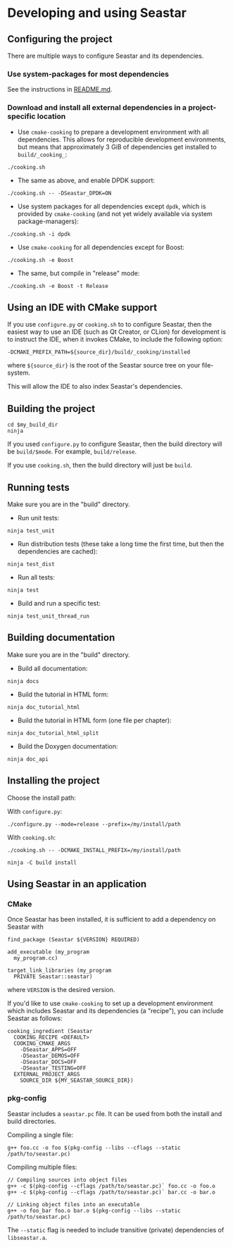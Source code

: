 # Developing and using Seastar

## Configuring the project

There are multiple ways to configure Seastar and its dependencies.

### Use system-packages for most dependencies

See the instructions in [README.md](./README.md).

### Download and install all external dependencies in a project-specific location

- Use `cmake-cooking` to prepare a development environment with all dependencies.  This allows for reproducible development environments, but means that approximately 3 GiB of dependencies get installed to `build/_cooking_`:

```
./cooking.sh
```

- The same as above, and enable DPDK support:

```
./cooking.sh -- -DSeastar_DPDK=ON
```

- Use system packages for all dependencies except `dpdk`, which is provided by `cmake-cooking` (and not yet widely available via system package-managers):

```
./cooking.sh -i dpdk
```

- Use `cmake-cooking` for all dependencies except for Boost:

```
./cooking.sh -e Boost
```

- The same, but compile in "release" mode:

```
./cooking.sh -e Boost -t Release
```

## Using an IDE with CMake support

If you use `configure.py` or `cooking.sh` to to configure Seastar, then the easiest way to use an IDE (such as Qt Creator, or CLion) for development is to instruct the IDE, when it invokes CMake, to include the following option:

```
-DCMAKE_PREFIX_PATH=${source_dir}/build/_cooking/installed
```

where `${source_dir}` is the root of the Seastar source tree on your file-system.

This will allow the IDE to also index Seastar's dependencies.

## Building the project

```
cd $my_build_dir
ninja
```

If you used `configure.py` to configure Seastar, then the build directory will be `build/$mode`. For example, `build/release`.

If you use `cooking.sh`, then the build directory will just be `build`.

## Running tests

Make sure you are in the "build" directory.

- Run unit tests:

```
ninja test_unit
```

- Run distribution tests (these take a long time the first time, but then the dependencies are cached):

```
ninja test_dist
```

- Run all tests:

```
ninja test
```

- Build and run a specific test:

```
ninja test_unit_thread_run
```


## Building documentation

Make sure you are in the "build" directory.

- Build all documentation:

```
ninja docs
```

- Build the tutorial in HTML form:

```
ninja doc_tutorial_html
```

- Build the tutorial in HTML form (one file per chapter):

```
ninja doc_tutorial_html_split
```

- Build the Doxygen documentation:

```
ninja doc_api
```

## Installing the project

Choose the install path:

With `configure.py`:

```
./configure.py --mode=release --prefix=/my/install/path
```

With `cooking.sh`:

```
./cooking.sh -- -DCMAKE_INSTALL_PREFIX=/my/install/path
```

```
ninja -C build install
```

## Using Seastar in an application

### CMake

Once Seastar has been installed, it is sufficient to add a dependency on Seastar with

```
find_package (Seastar ${VERSION} REQUIRED)

add_executable (my_program
  my_program.cc)
  
target_link_libraries (my_program
  PRIVATE Seastar::seastar)
```

where `VERSION` is the desired version.

If you'd like to use `cmake-cooking` to set up a development environment which includes Seastar and its dependencies (a "recipe"), you can include Seastar as follows:

```
cooking_ingredient (Seastar
  COOKING_RECIPE <DEFAULT>
  COOKING_CMAKE_ARGS
    -DSeastar_APPS=OFF
    -DSeastar_DEMOS=OFF
    -DSeastar_DOCS=OFF
    -DSeastar_TESTING=OFF
  EXTERNAL_PROJECT_ARGS
    SOURCE_DIR ${MY_SEASTAR_SOURCE_DIR})
```

### pkg-config

Seastar includes a `seastar.pc` file. It can be used from both the
install and build directories.

Compiling a single file:
```
g++ foo.cc -o foo $(pkg-config --libs --cflags --static /path/to/seastar.pc)
```

Compiling multiple files:
```
// Compiling sources into object files
g++ -c $(pkg-config --cflags /path/to/seastar.pc)` foo.cc -o foo.o
g++ -c $(pkg-config --cflags /path/to/seastar.pc)` bar.cc -o bar.o

// Linking object files into an executable
g++ -o foo_bar foo.o bar.o $(pkg-config --libs --static /path/to/seastar.pc)
```

The `--static` flag is needed to include transitive (private) dependencies of `libseastar.a`.
